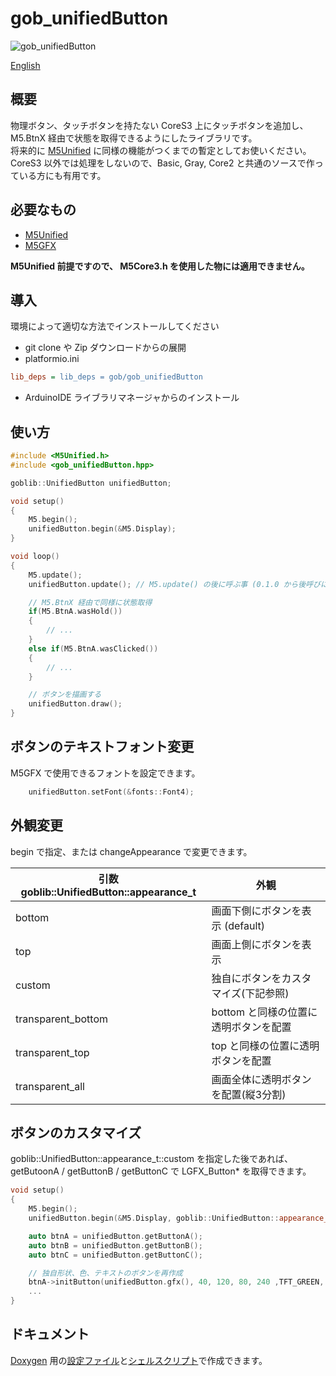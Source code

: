 # gob_unifiedButton

![gob_unifiedButton](https://github.com/GOB52/gob_unifiedButton/assets/26270227/590cde0d-f4b6-4fe6-8cae-e25d27b32f8b)

[English](README.md)

## 概要
物理ボタン、タッチボタンを持たない CoreS3 上にタッチボタンを追加し、 M5.BtnX 経由で状態を取得できるようにしたライブラリです。  
将来的に [M5Unified](https://github.com/m5stack/M5Unified) に同様の機能がつくまでの暫定としてお使いください。  
CoreS3 以外では処理をしないので、Basic, Gray, Core2 と共通のソースで作っている方にも有用です。

## 必要なもの
* [M5Unified](https://github.com/m5stack/M5Unified)
* [M5GFX](https://github.com/m5stack/M5GFX)

**M5Unified 前提ですので、 M5Core3.h を使用した物には適用できません。**

## 導入
環境によって適切な方法でインストールしてください
* git clone や Zip ダウンロードからの展開
* platformio.ini
```ini
lib_deps = lib_deps = gob/gob_unifiedButton
```
* ArduinoIDE ライブラリマネージャからのインストール

## 使い方
```cpp
#include <M5Unified.h>
#include <gob_unifiedButton.hpp>

goblib::UnifiedButton unifiedButton;

void setup()
{
    M5.begin();
    unifiedButton.begin(&M5.Display);
}

void loop()
{
    M5.update();
    unifiedButton.update(); // M5.update() の後に呼ぶ事 (0.1.0 から後呼びに変更されました)

    // M5.BtnX 経由で同様に状態取得
    if(M5.BtnA.wasHold())
    {
        // ...
    }
    else if(M5.BtnA.wasClicked())
    {
        // ...
    }

    // ボタンを描画する
    unifiedButton.draw();
}
```

## ボタンのテキストフォント変更
M5GFX で使用できるフォントを設定できます。
```cpp
    unifiedButton.setFont(&fonts::Font4);
```

## 外観変更
begin で指定、または changeAppearance で変更できます。

|引数 goblib::UnifiedButton::appearance\_t|外観|
|---|---|
|bottom| 画面下側にボタンを表示 (default)|
|top|画面上側にボタンを表示|
|custom|独自にボタンをカスタマイズ(下記参照)|
|transparent\_bottom|bottom と同様の位置に透明ボタンを配置|
|transparent\_top|top と同様の位置に透明ボタンを配置|
|transparent_all|画面全体に透明ボタンを配置(縦3分割)|

## ボタンのカスタマイズ
goblib::UnifiedButton::appearance\_t::custom を指定した後であれば、
getButoonA / getButtonB / getButtonC で LGFX_Button\* を取得できます。  
```cpp
void setup()
{
    M5.begin();
    unifiedButton.begin(&M5.Display, goblib::UnifiedButton::appearance_t::custom);

    auto btnA = unifiedButton.getButtonA();
    auto btnB = unifiedButton.getButtonB();
    auto btnC = unifiedButton.getButtonC();

    // 独自形状、色、テキストのボタンを再作成
    btnA->initButton(unifiedButton.gfx(), 40, 120, 80, 240 ,TFT_GREEN, TFT_BLUE, TFT_WHITE, "[A]");
    ...
}
```

## ドキュメント
[Doxygen](https://www.doxygen.nl/) 用の[設定ファイル](doc/Doxyfile)と[シェルスクリプト](doc/doxy.sh)で作成できます。
